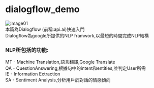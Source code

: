# dialogflow_demo
![image01](https://blog.dialogflow.com/images/dialogflow-logo.png)<br >
本篇為Dialogflow (前稱:api.ai)快速入門<br >
Dialogflow為google所提供的NLP framwork,以最短的時間完成NLP結構 <br >

### NLP所包括的功能:<br >
MT - Machine Translation,語言翻譯,Google Translate <br >
QA - QuestionAnswering,根據句中的intent和entities,並判定User所需 <br >
IE - Information Extraction <br >
SA - Sentiment Analysis,分析用戶於對話的情感傾向

